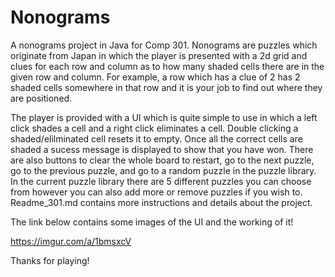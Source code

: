# Nonograms
A nonograms project in Java for Comp 301.
Nonograms are puzzles which originate from Japan in which the player is presented with a 2d grid and clues for each row and column
as to how many shaded cells there are in the given row and column. 
For example, a row which has a clue of 2 has 2 shaded cells somewhere in that row and it is your job to find out where they are positioned.

The player is provided with a UI which is quite simple to use in which a left click shades a cell and a right click eliminates a cell. 
Double clicking a shaded/elilminated cell resets it to empty. 
Once all the correct cells are shaded a sucess message is displayed to show that you have won. 
There are also buttons to clear the whole board to restart, go to the next puzzle, go to the previous puzzle, and go to a random puzzle in the puzzle library.
In the current puzzle library there are 5 different puzzles you can choose from however you can also add more or remove puzzles if you wish to. 
Readme_301.md contains more instructions and details about the project.

The link below contains some images of the UI and the working of it!

https://imgur.com/a/1bmsxcV

Thanks for playing!
